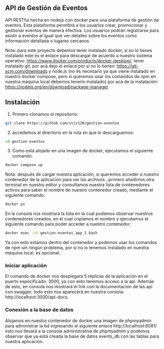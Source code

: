 ## API de Gestión de Eventos

API RESTful hecha en nodejs con docker para una plataforma de gestión de eventos. Esta plataforma
permitirá a los usuarios crear, promocionar y gestionar eventos de manera efectiva. Los
usuarios podrán registrarse para asistir a eventos al igual que ver detalles sobre los eventos
como información detallada o lugares cercanos.

Nota: para este proyecto debemos tener instalado docker, si no lo tienes instalado este es el enlace para descargar de acuerdo a nuestro sistema operativo: https://www.docker.com/products/docker-desktop/, tener instalado git, por acá dejo el enlace por si no lo tienen: https://git-scm.com/downloads y node.js (no es necesario ya que viene instalado en nuestro docker compose, pero si queremos usar los comandos de npm en nuestra maquina local debemos tenerlo instalado) por acá de la instalación: https://nodejs.org/en/download/package-manager

## Instalación

1. Primero clonamos el repositorio:

```sh
git clone https://github.com/stiv120/gestion-eventos
```

2. accedemos al directorio en la ruta en que lo descarguemos:

```sh
cd gestion-eventos
```

3. Como está alojado en una imagen de docker, ejecutamos el siguiente comando:

```sh
docker compose up
```

Nota: después de cargar nuestra aplicación, si queremos acceder a nuestro contenedor de la aplicación para ver los archivos , primero añadimos otra terminal en nuestro editor y consultamos nuestra lista de contenedores activos para saber el nombre de nuestro contenedor creado, mediante el siguiente comando:

```sh
docker ps
```

En la consola nos mostrará la lista en la cual podemos observar nuestros contenedores creados, en el cual copiamos el nombre y ejecutamos el siguiente comando para poder acceder a nuestro contenedor:

```sh
docker exec -it gestion-eventos_app_1 bash
```

Ya con esto estamos dentro del contenedor y podemos usar los comandos de npm sin ningún problema, por si no lo tenemos instalado en nuestra máquina local, es opcional.

### Iniciar aplicación

El comando de docker nos desplegará 5 réplicas de la aplicación en el puerto especificado: 3000, ya con esto tenemos acceso a la api.
Además de esto, en consola nos mostrará el link con la documentación de las api con swagger, todo esto nos aparecerá en nuestra consola: http://localhost:3000/api-docs.

### Conexión a la base de datos

Alojamos en nuestro contenedor de docker una imagen de phpmyadmin para administrar la bd ingresando al siguiente enlace http://localhost:8081/ esto nos llevará a la consola administrativa de phpmyadmin y podemos observar que ya está creada la base de datos events_db con las tablas para nuestra aplicación.
